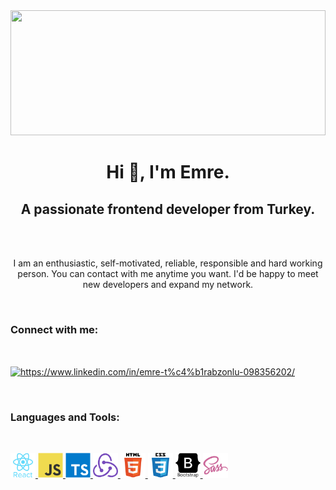 <img src="https://media1.giphy.com/media/XYot661SFS62c/giphy.gif?cid=ecf05e47byz9mijx8vxxai7fmhi86w1bpsnbiwwjvd0hzs2a&rid=giphy.gif&ct=g" width="100%" height="200">

<h1 align="center">Hi 👋, I'm Emre. </h1>

<h2 align="center">A passionate frontend developer from Turkey.</h2>
<br/>
<br/>
<p align="center"> I am an enthusiastic, self-motivated, reliable, responsible and hard working person. You can contact with me anytime you want. I'd be happy to meet new developers and expand my network.</p>


<br/>
<h3 align="left">Connect with me:</h3>
<br/>
<p align="left">

<a href="https://www.linkedin.com/in/emre-t%C4%B1rabzonlu-098356202/" target="blank"><img align="center" src="https://raw.githubusercontent.com/rahuldkjain/github-profile-readme-generator/master/src/images/icons/Social/linked-in-alt.svg" alt="https://www.linkedin.com/in/emre-t%c4%b1rabzonlu-098356202/" height="40" width="50" /></a>



</p><br/>

<h3 align="left">Languages and Tools:</h3>
<br/>
<p align="left">  <a href="https://reactjs.org/" target="_blank" rel="noreferrer"> <img src="https://raw.githubusercontent.com/devicons/devicon/master/icons/react/react-original-wordmark.svg" alt="react" width="40" height="40"/> </a> <a href="https://developer.mozilla.org/en-US/docs/Web/JavaScript" target="_blank" rel="noreferrer"> <img src="https://raw.githubusercontent.com/devicons/devicon/master/icons/javascript/javascript-original.svg" alt="javascript" width="40" height="40"/> </a>  <a href="https://www.typescriptlang.org/" target="_blank" rel="noreferrer"> <img src="https://raw.githubusercontent.com/devicons/devicon/master/icons/typescript/typescript-original.svg" alt="typescript" width="40" height="40"/> </a> <a href="https://redux.js.org" target="_blank" rel="noreferrer"> <img src="https://raw.githubusercontent.com/devicons/devicon/master/icons/redux/redux-original.svg" alt="redux" width="40" height="40"/> </a> <a href="https://www.w3.org/html/" target="_blank" rel="noreferrer"> <img src="https://raw.githubusercontent.com/devicons/devicon/master/icons/html5/html5-original-wordmark.svg" alt="html5" width="40" height="40"/> </a><a href="https://www.w3schools.com/css/" target="_blank" rel="noreferrer"> <img src="https://raw.githubusercontent.com/devicons/devicon/master/icons/css3/css3-original-wordmark.svg" alt="css3" width="40" height="40"/> </a> <a href="https://getbootstrap.com" target="_blank" rel="noreferrer"> <img src="https://raw.githubusercontent.com/devicons/devicon/master/icons/bootstrap/bootstrap-plain-wordmark.svg" alt="bootstrap" width="40" height="40"/> </a> <a href="https://sass-lang.com" target="_blank" rel="noreferrer"> <img src="https://raw.githubusercontent.com/devicons/devicon/master/icons/sass/sass-original.svg" alt="sass" width="40" height="40"/> </a> </p>
<br/>
<br/>

